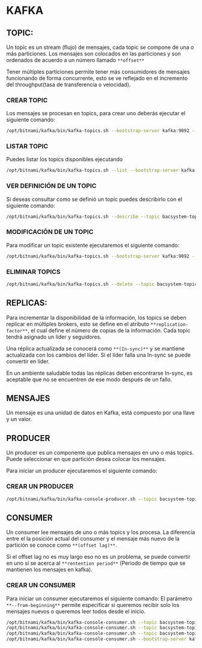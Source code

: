 # **KAFKA**

## TOPIC:

Un topic es un stream (flujo) de mensajes, cada topic se compone de una o más particiones.
Los mensajes son colocados en las particiones y son ordenados de acuerdo a un número llamado `**offset**`

Tener múltiples particiones permite tener más consumidores de mensajes funcionando de forma concurrente, esto se ve
reflejado en el incremento del throughput(tasa de transferencia o velocidad).

### CREAR TOPIC

Los mensajes se procesan en topics, para crear uno deberás ejecutar el siguiente comando:

```Bash
/opt/bitnami/kafka/bin/kafka-topics.sh --bootstrap-server kafka:9092 --create --topic bacsystem.topic --partitions 5 --replication-factor 1
```

### LISTAR TOPIC

Puedes listar los topics disponibles ejecutando

```Bash
/opt/bitnami/kafka/bin/kafka-topics.sh --list --bootstrap-server kafka:9092
```

### VER DEFINICIÓN DE UN TOPIC

Si deseas consultar como se definió un topic puedes describirlo con el siguiente comando:

```Bash
/opt/bitnami/kafka/bin/kafka-topics.sh --describe --topic bacsystem-topic-1 --bootstrap-server kafka:9092
```

### MODIFICACIÓN DE UN TOPIC

Para modificar un topic existente ejecutaremos el siguiente comando:

```Bash
/opt/bitnami/kafka/bin/kafka-topics.sh --bootstrap-server kafka:9092 --alter --topic bacsystem-topic-1 --partitions 40
```

### ELIMINAR TOPICS

```Bash
/opt/bitnami/kafka/bin/kafka-topics.sh --delete --topic bacsystem-topic-1 --bootstrap-server kafka:9092
```

## REPLICAS:

Para incrementar la disponibilidad de la información, los topics se deben replicar en múltiples brokers, esto se
define en el atributo `**replication-factor**`, el cual define el número de copias de la información. Cada topic tendrá
asignado un líder y seguidores.

Una réplica actualizada se conocerá como `**(In-sync)**` y se mantiene actualizada con los cambios del líder.
Si el líder falla una In-sync se puede convertir en líder.

En un ambiente saludable todas las réplicas deben encontrarse In-sync, es aceptable que no se encuentren de ese modo
después de un fallo.

## MENSAJES

Un mensaje es una unidad de datos en Kafka, está compuesto por una llave y un valor.

## PRODUCER

Un producer es un componente que publica mensajes en uno o más topics. Puede seleccionar en que partición desea colocar
los mensajes.

Para iniciar un producer ejecutaremos el siguiente comando:

### CREAR UN PRODUCER

```Bash
/opt/bitnami/kafka/bin/kafka-console-producer.sh --topic bacsystem-topic --bootstrap-server kafka:9092
```

## CONSUMER

Un consumer lee mensajes de uno o más topics y los procesa. La diferencia entre el la posición actual del consumer y el
mensaje más nuevo de la partición se conoce como `**(offset lag)**`.

Si el offset lag no es muy largo eso no es un problema, se puede convertir en uno si se acerca al
`**rentention period**` (Periodo de tiempo que se mantienen los mensajes en kafka).

### CREAR UN CONSUMER

Para iniciar un consumer ejecutaremos el siguiente comando:
El parámetro `**--from-beginning**` permite especificar si queremos recibir solo los mensajes nuevos o queremos leer
todos desde el inicio.

```Bash
/opt/bitnami/kafka/bin/kafka-console-consumer.sh --topic bacsystem-topic-1 --bootstrap-server kafka:9092
/opt/bitnami/kafka/bin/kafka-console-consumer.sh --topic bacsystem-topic-1 --from-beginning --bootstrap-server kafka:9092
/opt/bitnami/kafka/bin/kafka-console-consumer.sh --topic bacsystem-topic --from-beginning --bootstrap-server kafka:9092 --property print.key=true --property key.separator="-"
/opt/bitnami/kafka/bin/kafka-console-consumer.sh --bootstrap-server kafka:9092 --topic dbserver1.public.bs_region --from-beginning
```